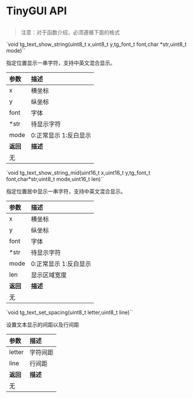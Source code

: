 # TinyGUI API

## 

> 注意：对于函数介绍，必须遵循下面的格式

`void tg_text_show_string(uint8_t x,uint8_t y,tg_font_t font,char *str,uint8_t mode)``

指定位置显示一串字符，支持中英文混合显示。

| 参数              | 描述                                |
|:------------------|:------------------------------------|
|x               | 横坐标                         |
|y | 纵坐标 |
|font | 字体 |
|*str | 待显示字符 |
|mode | 0:正常显示 1:反白显示 |
| **返回**          | **描述**                                |
|无                  |                             |

`void tg_text_show_string_mid(uint16_t x,uint16_t y,tg_font_t font,char*str,uint8_t mode,uint16_t len)``

指定位置居中显示一串字符，支持中英文混合显示。

| 参数     | 描述                  |
| :------- | :-------------------- |
| x        | 横坐标                |
| y        | 纵坐标                |
| font     | 字体                  |
| *str     | 待显示字符            |
| mode     | 0:正常显示 1:反白显示 |
| len      | 显示区域宽度          |
| **返回** | **描述**              |
| 无       |                       |

`void tg_text_set_spacing(uint8_t letter,uint8_t line)``

设置文本显示的间距以及行间距

| 参数     | 描述     |
| :------- | :------- |
| letter   | 字符间距 |
| line     | 行间距   |
| **返回** | **描述** |
| 无       |          |

